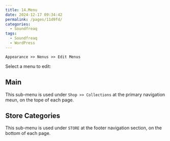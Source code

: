 ```yaml
---
title: 14.Menu
date: 2024-12-17 09:34:42
permalink: /pages/11d9fd/
categories: 
  - Soundfreaq
tags: 
  - Soundfreaq
  - WordPress
---
```

`Appearance >> Nenus >> Edit Menus`

Select a menu to edit:

## Main

This sub-menu is used under `Shop >> Collections` at the primary navigation meun, on the tope of each page.

## Store Categories

This sub-menu is used under `STORE` at the footer navigation section, on the bottom of each page.
